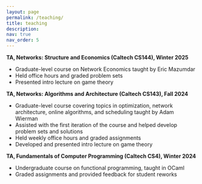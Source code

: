 ```yaml
---
layout: page
permalink: /teaching/
title: teaching
description:
nav: true
nav_order: 5
---
```


**TA, Networks: Structure and Economics (Caltech CS144), Winter 2025**

- Graduate-level course on Network Economics taught by Eric Mazumdar
- Held office hours and graded problem sets
- Presented intro lecture on game theory

**TA, Networks: Algorithms and Architecture (Caltech CS143), Fall 2024**

- Graduate-level course covering topics in optimization, network architecture, online algorithms, and scheduling taught by Adam Wierman
- Assisted with the first iteration of the course and helped develop problem sets and solutions
- Held weekly office hours and graded assignments
- Developed and presented intro lecture on game theory

**TA, Fundamentals of Computer Programming (Caltech CS4), Winter 2024**

- Undergraduate course on functional programming, taught in OCaml
- Graded assignments and provided feedback for student reworks
